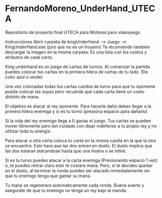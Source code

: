 # FernandoMoreno_UnderHand_UTECA
Repositorio de proyecto final UTECA para Motores para videojuego


Instrucciones
Abrir carpeta de kingUnderHand --> Juego --> KingUnderHand.exe (juro que no es un troyano)
Te recomiendo tambien descargar la imagen en la misma carpeta: Es una lista con los costos y atributos de cada carta.

King underhand es un juego de cartas de turnos.
Al comenzar la partida puedes colocar tus cartas en la primera hilera de cartas de tu lado. (De color azul o verde) 

Una vez colocadas todas tus cartas cambia de turno para que tu oponente pueda colocar las suyas pero recuerda que cada carta tiene un costo distinto de mana.


El objetivo es atacar al rey oponente. Para hacerle daño debes llegar a la primera hilera enemiga y si es tu turno (presiona espacio para dañarlo)

Si la vida del rey enemigo llega a 0 ganas el juego.
Tus cartas se pueden mover libremente pero ten cuidado con dejar indefenso a tu propio rey y no utilizar toda tu energia.

Para atacar a otra carta coloca tu carta en la misma casilla en la que la otra se encuentra. Esto hara que las dos entren en duelo.
El duelo implica que las dos estaran atacandose hasta que una muera o se retire.

Si es tu turno puedes atacar a la carta enemiga (Presionando espacio 1 vez) o, te puedes retirar claro esto te costara mana.
Pero, si te decides quedar en el duelo, al terminar la ronda puedes ser atacado inmediatamente sin que tu enemigo tenga que gastar su mana. 

Tu mana se regenerara automaticamente cada ronda.
Buena suerte y asegurate de que tu enemigo no tenga un rey bajo la manda.
